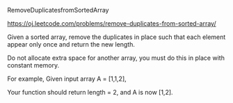 RemoveDuplicatesfromSortedArray

https://oj.leetcode.com/problems/remove-duplicates-from-sorted-array/

Given a sorted array, remove the duplicates in place such that each element appear only once and return the new length.

Do not allocate extra space for another array, you must do this in place with constant memory.

For example,
Given input array A = [1,1,2],

Your function should return length = 2, and A is now [1,2].
